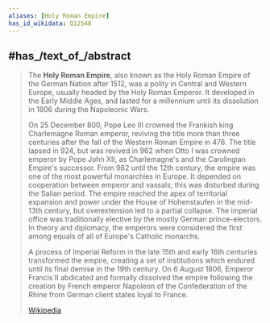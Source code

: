 ```yaml
---
aliases: [Holy Roman Empire]
has_id_wikidata: Q12548
---
```



## #has_/text_of_/abstract 

> The **Holy Roman Empire**, also known as the Holy Roman Empire of the German Nation after 1512, was a polity in Central and Western Europe, usually headed by the Holy Roman Emperor. It developed in the Early Middle Ages, and lasted for a millennium until its dissolution in 1806 during the Napoleonic Wars.
>
> On 25 December 800, Pope Leo III crowned the Frankish king Charlemagne Roman emperor, reviving the title more than three centuries after the fall of the Western Roman Empire in 476. The title lapsed in 924, but was revived in 962 when Otto I was crowned emperor by Pope John XII, as Charlemagne's and the Carolingian Empire's successor. From 962 until the 12th century, the empire was one of the most powerful monarchies in Europe. It depended on cooperation between emperor and vassals; this was disturbed during the Salian period. The empire reached the apex of territorial expansion and power under the House of Hohenstaufen in the mid-13th century, but overextension led to a partial collapse. The imperial office was traditionally elective by the mostly German prince-electors. In theory and diplomacy, the emperors were considered the first among equals of all of Europe's Catholic monarchs.
>
> A process of Imperial Reform in the late 15th and early 16th centuries transformed the empire, creating a set of institutions which endured until its final demise in the 19th century. On 6 August 1806, Emperor Francis II abdicated and formally dissolved the empire following the creation by French emperor Napoleon of the Confederation of the Rhine from German client states loyal to France.
>
> [Wikipedia](https://en.wikipedia.org/wiki/Holy%20Roman%20Empire)
